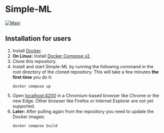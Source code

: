 # Simple-ML

[![Main](https://github.com/Simple-ML/Simple-ML/actions/workflows/main.yml/badge.svg)](https://github.com/Simple-ML/Simple-ML/actions/workflows/main.yml)
## Installation for users

1. Install [Docker](https://www.docker.com/).
1. **On Linux:** Install [Docker Compose v2](https://docs.docker.com/compose/cli-command/#install-on-linux).
1. Clone this repository.
1. Install and start Simple-ML by running the following command in the root directory of the cloned repository. This will take a few minutes **the first time** you do it:
    ```shell
    docker compose up
    ```
1. Open [localhost:4200](http://localhost:4200) in a Chromium-based browser like Chrome or the new Edge. Other browser like Firefox or Internet Explorer are not yet supported.
1. **Later:** After pulling again from the repository you need to update the Docker images:
    ```shell
    docker compose build
    ```
